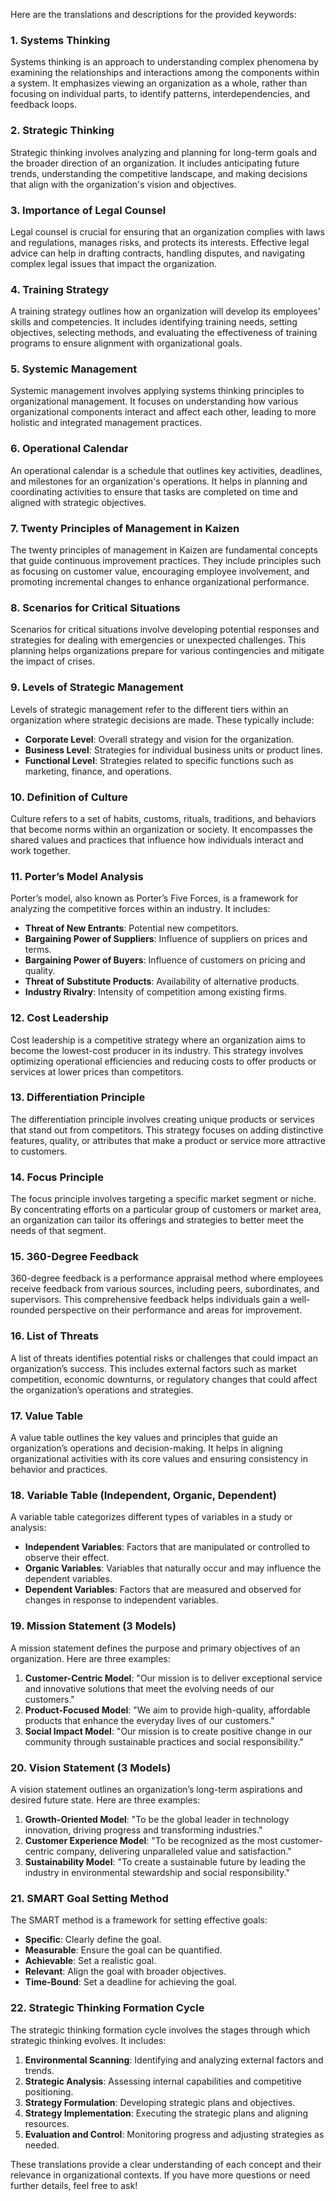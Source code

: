 Here are the translations and descriptions for the provided keywords:

### 1. Systems Thinking

Systems thinking is an approach to understanding complex phenomena by examining the relationships and interactions among the components within a system. It emphasizes viewing an organization as a whole, rather than focusing on individual parts, to identify patterns, interdependencies, and feedback loops.

### 2. Strategic Thinking

Strategic thinking involves analyzing and planning for long-term goals and the broader direction of an organization. It includes anticipating future trends, understanding the competitive landscape, and making decisions that align with the organization's vision and objectives.

### 3. Importance of Legal Counsel

Legal counsel is crucial for ensuring that an organization complies with laws and regulations, manages risks, and protects its interests. Effective legal advice can help in drafting contracts, handling disputes, and navigating complex legal issues that impact the organization.

### 4. Training Strategy

A training strategy outlines how an organization will develop its employees' skills and competencies. It includes identifying training needs, setting objectives, selecting methods, and evaluating the effectiveness of training programs to ensure alignment with organizational goals.

### 5. Systemic Management

Systemic management involves applying systems thinking principles to organizational management. It focuses on understanding how various organizational components interact and affect each other, leading to more holistic and integrated management practices.

### 6. Operational Calendar

An operational calendar is a schedule that outlines key activities, deadlines, and milestones for an organization's operations. It helps in planning and coordinating activities to ensure that tasks are completed on time and aligned with strategic objectives.

### 7. Twenty Principles of Management in Kaizen

The twenty principles of management in Kaizen are fundamental concepts that guide continuous improvement practices. They include principles such as focusing on customer value, encouraging employee involvement, and promoting incremental changes to enhance organizational performance.

### 8. Scenarios for Critical Situations

Scenarios for critical situations involve developing potential responses and strategies for dealing with emergencies or unexpected challenges. This planning helps organizations prepare for various contingencies and mitigate the impact of crises.

### 9. Levels of Strategic Management

Levels of strategic management refer to the different tiers within an organization where strategic decisions are made. These typically include:

- **Corporate Level**: Overall strategy and vision for the organization.
- **Business Level**: Strategies for individual business units or product lines.
- **Functional Level**: Strategies related to specific functions such as marketing, finance, and operations.

### 10. Definition of Culture

Culture refers to a set of habits, customs, rituals, traditions, and behaviors that become norms within an organization or society. It encompasses the shared values and practices that influence how individuals interact and work together.

### 11. Porter’s Model Analysis

Porter’s model, also known as Porter’s Five Forces, is a framework for analyzing the competitive forces within an industry. It includes:

- **Threat of New Entrants**: Potential new competitors.
- **Bargaining Power of Suppliers**: Influence of suppliers on prices and terms.
- **Bargaining Power of Buyers**: Influence of customers on pricing and quality.
- **Threat of Substitute Products**: Availability of alternative products.
- **Industry Rivalry**: Intensity of competition among existing firms.

### 12. Cost Leadership

Cost leadership is a competitive strategy where an organization aims to become the lowest-cost producer in its industry. This strategy involves optimizing operational efficiencies and reducing costs to offer products or services at lower prices than competitors.

### 13. Differentiation Principle

The differentiation principle involves creating unique products or services that stand out from competitors. This strategy focuses on adding distinctive features, quality, or attributes that make a product or service more attractive to customers.

### 14. Focus Principle

The focus principle involves targeting a specific market segment or niche. By concentrating efforts on a particular group of customers or market area, an organization can tailor its offerings and strategies to better meet the needs of that segment.

### 15. 360-Degree Feedback

360-degree feedback is a performance appraisal method where employees receive feedback from various sources, including peers, subordinates, and supervisors. This comprehensive feedback helps individuals gain a well-rounded perspective on their performance and areas for improvement.

### 16. List of Threats

A list of threats identifies potential risks or challenges that could impact an organization’s success. This includes external factors such as market competition, economic downturns, or regulatory changes that could affect the organization’s operations and strategies.

### 17. Value Table

A value table outlines the key values and principles that guide an organization’s operations and decision-making. It helps in aligning organizational activities with its core values and ensuring consistency in behavior and practices.

### 18. Variable Table (Independent, Organic, Dependent)

A variable table categorizes different types of variables in a study or analysis:

- **Independent Variables**: Factors that are manipulated or controlled to observe their effect.
- **Organic Variables**: Variables that naturally occur and may influence the dependent variables.
- **Dependent Variables**: Factors that are measured and observed for changes in response to independent variables.

### 19. Mission Statement (3 Models)

A mission statement defines the purpose and primary objectives of an organization. Here are three examples:

1. **Customer-Centric Model**: "Our mission is to deliver exceptional service and innovative solutions that meet the evolving needs of our customers."
2. **Product-Focused Model**: "We aim to provide high-quality, affordable products that enhance the everyday lives of our customers."
3. **Social Impact Model**: "Our mission is to create positive change in our community through sustainable practices and social responsibility."

### 20. Vision Statement (3 Models)

A vision statement outlines an organization’s long-term aspirations and desired future state. Here are three examples:

1. **Growth-Oriented Model**: "To be the global leader in technology innovation, driving progress and transforming industries."
2. **Customer Experience Model**: "To be recognized as the most customer-centric company, delivering unparalleled value and satisfaction."
3. **Sustainability Model**: "To create a sustainable future by leading the industry in environmental stewardship and social responsibility."

### 21. SMART Goal Setting Method

The SMART method is a framework for setting effective goals:

- **Specific**: Clearly define the goal.
- **Measurable**: Ensure the goal can be quantified.
- **Achievable**: Set a realistic goal.
- **Relevant**: Align the goal with broader objectives.
- **Time-Bound**: Set a deadline for achieving the goal.

### 22. Strategic Thinking Formation Cycle

The strategic thinking formation cycle involves the stages through which strategic thinking evolves. It includes:

1. **Environmental Scanning**: Identifying and analyzing external factors and trends.
2. **Strategic Analysis**: Assessing internal capabilities and competitive positioning.
3. **Strategy Formulation**: Developing strategic plans and objectives.
4. **Strategy Implementation**: Executing the strategic plans and aligning resources.
5. **Evaluation and Control**: Monitoring progress and adjusting strategies as needed.

These translations provide a clear understanding of each concept and their relevance in organizational contexts. If you have more questions or need further details, feel free to ask!
